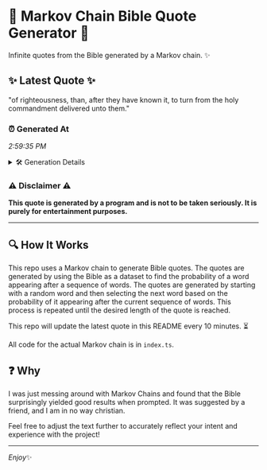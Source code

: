 # 📖 Markov Chain Bible Quote Generator 📖

Infinite quotes from the Bible generated by a Markov chain. ✨

## ✨ Latest Quote ✨
"of righteousness, than, after they have known it, to turn from the holy commandment delivered unto them."

### ⏰ Generated At
*2:59:35 PM*

<details>
    <summary>🛠️ Generation Details</summary>
    <p>
        <strong>🌱 Seed:</strong> of<br>
        <strong>🔄 Iterations:</strong> 16<br>
        <strong>📜 Context History:</strong><br>[ of ]: righteousness,<br>[ of, righteousness, ]: than,<br>[ of, righteousness,, than, ]: after<br>[ of, righteousness,, than,, after ]: they<br>[ of, righteousness,, than,, after, they ]: have<br>[ of, righteousness,, than,, after, they, have ]: known<br>[ righteousness,, than,, after, they, have, known ]: it,<br>[ than,, after, they, have, known, it, ]: to<br>[ after, they, have, known, it,, to ]: turn<br>[ they, have, known, it,, to, turn ]: from<br>[ have, known, it,, to, turn, from ]: the<br>[ known, it,, to, turn, from, the ]: holy<br>[ it,, to, turn, from, the, holy ]: commandment<br>[ to, turn, from, the, holy, commandment ]: delivered<br>[ turn, from, the, holy, commandment, delivered ]: unto<br>[ from, the, holy, commandment, delivered, unto ]: them.<br>
    </p>
</details>

### ⚠️ Disclaimer ⚠️
**This quote is generated by a program and is not to be taken seriously. It is purely for entertainment purposes.**

---

## 🔍 How It Works

This repo uses a Markov chain to generate Bible quotes. The quotes are generated by using the Bible as a dataset to find the probability of a word appearing after a sequence of words. The quotes are generated by starting with a random word and then selecting the next word based on the probability of it appearing after the current sequence of words. This process is repeated until the desired length of the quote is reached.

This repo will update the latest quote in this README every 10 minutes. ⏳

All code for the actual Markov chain is in `index.ts`.

## ❓ Why

I was just messing around with Markov Chains and found that the Bible surprisingly yielded good results when prompted. 
It was suggested by a friend, and I am in no way christian.

Feel free to adjust the text further to accurately reflect your intent and experience with the project!

---

*Enjoy*✨
